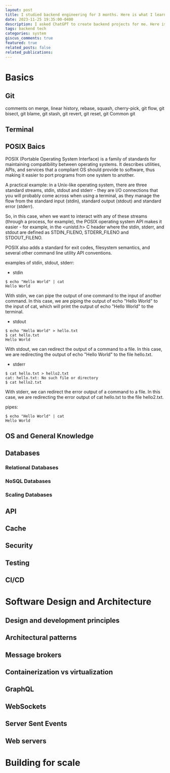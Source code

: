 ```yaml
---
layout: post
title: I studied backend engineering for 3 months. Here is what I learned.
date: 2023-11-25 19:35:00-0400
description: I asked ChatGPT to create backend projects for me. Here is what it generated.
tags: backend tech
categories: system
giscus_comments: true
featured: true
related_posts: false
related_publications:
---
```


# Basics

## Git

comments on merge, linear history, rebase, squash, cherry-pick, git flow, git bisect, git blame, git stash, git revert, git reset, git
Common git 


## Terminal 

## POSIX Baics
POSIX (Portable Operating System Interface) is a family of standards for maintaining compatibility between operating systems. It describes utilities, APIs, and services that a compliant OS should provide to software, thus making it easier to port programs from one system to another.

A practical example: in a Unix-like operating system, there are three standard streams, stdin, stdout and stderr - they are I/O connections that you will probably come across when using a terminal, as they manage the flow from the standard input (stdin), standard output (stdout) and standard error (stderr).

So, in this case, when we want to interact with any of these streams (through a process, for example), the POSIX operating system API makes it easier - for example, in the <unistd.h> C header where the stdin, stderr, and stdout are defined as STDIN_FILENO, STDERR_FILENO and STDOUT_FILENO.

POSIX also adds a standard for exit codes, filesystem semantics, and several other command line utility API conventions.

examples of stdin, stdout, stderr: 
- stdin
```
$ echo "Hello World" | cat
Hello World
```

With stdin, we can pipe the output of one command to the input of another command. In this case, we are piping the output of echo "Hello World" to the input of cat, which will print the output of echo "Hello World" to the terminal.

- stdout
```
$ echo "Hello World" > hello.txt
$ cat hello.txt
Hello World
```

With stdout, we can redirect the output of a command to a file. In this case, we are redirecting the output of echo "Hello World" to the file hello.txt.

- stderr
```
$ cat hello.txt > hello2.txt
cat: hello.txt: No such file or directory
$ cat hello2.txt
```
With stderr, we can redirect the error output of a command to a file. In this case, we are redirecting the error output of cat hello.txt to the file hello2.txt.

pipes: 
```
$ echo "Hello World" | cat
Hello World
```

## OS and General Knowledge


## Databases


### Relational Databases

### NoSQL Databases

### Scaling Databases

## API


## Cache

## Security

## Testing

## CI/CD

##

# Software Design and Architecture

## Design and development principles

## Architectural patterns

## Message brokers

## Containerization vs virtualization

## GraphQL

## WebSockets

## Server Sent Events

## Web servers

# Building for scale
